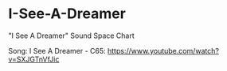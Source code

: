 # I-See-A-Dreamer
"I See A Dreamer" Sound Space Chart


Song: I See A Dreamer - C65: https://www.youtube.com/watch?v=SXJGTnVfJic 
